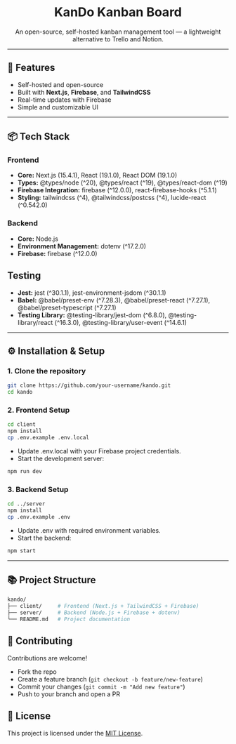 <h1 align="center">KanDo Kanban Board</h1>

<p align="center">
  An open-source, self-hosted kanban management tool — a lightweight alternative to Trello and Notion.
</p>

---

## 🚀 Features
- Self-hosted and open-source
- Built with **Next.js**, **Firebase**, and **TailwindCSS**
- Real-time updates with Firebase
- Simple and customizable UI

---


## 📦 Tech Stack

### Frontend
- **Core:** Next.js (15.4.1), React (19.1.0), React DOM (19.1.0)
- **Types:** @types/node (^20), @types/react (^19), @types/react-dom (^19)
- **Firebase Integration:** firebase (^12.0.0), react-firebase-hooks (^5.1.1)
- **Styling:** tailwindcss (^4), @tailwindcss/postcss (^4), lucide-react (^0.542.0)

### Backend
- **Core:** Node.js
- **Environment Management:** dotenv (^17.2.0)
- **Firebase:** firebase (^12.0.0)

## Testing
- **Jest:** jest (^30.1.1), jest-environment-jsdom (^30.1.1)
- **Babel:** @babel/preset-env (^7.28.3), @babel/preset-react (^7.27.1), @babel/preset-typescript (^7.27.1)
- **Testing Library:** @testing-library/jest-dom (^6.8.0), @testing-library/react (^16.3.0), @testing-library/user-event (^14.6.1)

---

## ⚙️ Installation & Setup

### 1. Clone the repository
```bash
git clone https://github.com/your-username/kando.git
cd kando
```

### 2. Frontend Setup
```bash
cd client
npm install
cp .env.example .env.local
```
- Update .env.local with your Firebase project credentials.
- Start the development server:
```bash
npm run dev
```

### 3. Backend Setup
```bash
cd ../server
npm install
cp .env.example .env
```
- Update .env with required environment variables.
- Start the backend:
```bash
npm start
```

--- 

## 📚 Project Structure
```bash
kando/
├── client/     # Frontend (Next.js + TailwindCSS + Firebase)
├── server/     # Backend (Node.js + Firebase + dotenv)
└── README.md   # Project documentation
```

## 🤝 Contributing
Contributions are welcome!
- Fork the repo
- Create a feature branch (`git checkout -b feature/new-feature`)
- Commit your changes (`git commit -m "Add new feature"`)
- Push to your branch and open a PR

## 📄 License
This project is licensed under the [MIT License](https://choosealicense.com/licenses/mit/).
